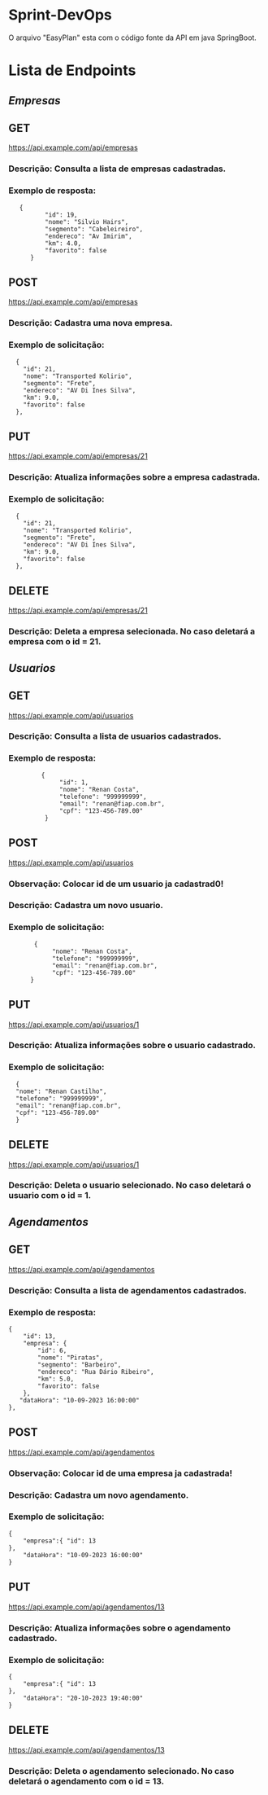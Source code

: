 # Sprint-DevOps

O arquivo "EasyPlan" esta com o código fonte da API em java SpringBoot.


# Lista de Endpoints
## ***Empresas***
## GET 
https://api.example.com/api/empresas
### Descrição: Consulta a lista de empresas cadastradas.
### Exemplo de resposta:
          
       {
              "id": 19,
              "nome": "Silvio Hairs",
              "segmento": "Cabeleireiro",
              "endereco": "Av Imirim",
              "km": 4.0,
              "favorito": false
          }

## POST
https://api.example.com/api/empresas 
### Descrição: Cadastra uma nova empresa.
### Exemplo de solicitação:

      {
        "id": 21,
        "nome": "Transported Kolirio",
        "segmento": "Frete",
        "endereco": "AV Di Ines Silva",
        "km": 9.0,
        "favorito": false
      },


## PUT 
https://api.example.com/api/empresas/21
### Descrição: Atualiza informações sobre a empresa cadastrada.
### Exemplo de solicitação:

      {
        "id": 21,
        "nome": "Transported Kolirio",
        "segmento": "Frete",
        "endereco": "AV Di Ines Silva",
        "km": 9.0,
        "favorito": false
      },


## DELETE 
https://api.example.com/api/empresas/21
### Descrição: Deleta a empresa selecionada. No caso deletará a empresa com o id = 21.
## ***Usuarios***
## GET 
https://api.example.com/api/usuarios
### Descrição: Consulta a lista de usuarios cadastrados. 
### Exemplo de resposta:
          
             {
                  "id": 1,
                  "nome": "Renan Costa",
                  "telefone": "999999999",
                  "email": "renan@fiap.com.br",
                  "cpf": "123-456-789.00"
              }

## POST
https://api.example.com/api/usuarios
### Observação: Colocar id de um usuario ja cadastrad0!
### Descrição: Cadastra um novo usuario.
### Exemplo de solicitação:

           {
                "nome": "Renan Costa",
                "telefone": "999999999",
                "email": "renan@fiap.com.br",
                "cpf": "123-456-789.00"
          }


## PUT 
https://api.example.com/api/usuarios/1
### Descrição: Atualiza informações sobre o usuario cadastrado.
### Exemplo de solicitação:
      {
      "nome": "Renan Castilho",
      "telefone": "999999999",
      "email": "renan@fiap.com.br",
      "cpf": "123-456-789.00"
      }


## DELETE 
https://api.example.com/api/usuarios/1 
### Descrição: Deleta o usuario selecionado. No caso deletará o usuario com o id = 1.

## ***Agendamentos***
## GET 
https://api.example.com/api/agendamentos
### Descrição: Consulta a lista de agendamentos cadastrados. 
### Exemplo de resposta:
          
    {
        "id": 13,
        "empresa": {
            "id": 6,
            "nome": "Piratas",
            "segmento": "Barbeiro",
            "endereco": "Rua Dário Ribeiro",
            "km": 5.0,
            "favorito": false
        },
       "dataHora": "10-09-2023 16:00:00"
    },

## POST
https://api.example.com/api/agendamentos
### Observação: Colocar id de uma empresa ja cadastrada!
### Descrição: Cadastra um novo agendamento.
### Exemplo de solicitação:

    {
        "empresa":{ "id": 13
    },
        "dataHora": "10-09-2023 16:00:00"
    }


## PUT 
https://api.example.com/api/agendamentos/13
### Descrição: Atualiza informações sobre o agendamento cadastrado.
### Exemplo de solicitação:

    {
        "empresa":{ "id": 13
    },
        "dataHora": "20-10-2023 19:40:00"
    }


## DELETE 
https://api.example.com/api/agendamentos/13 
### Descrição: Deleta o agendamento selecionado. No caso deletará o agendamento com o id = 13.


